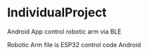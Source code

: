 # IndividualProject
Android App control robotic arm via BLE

Robotic Arm file is ESP32 control code
Android
